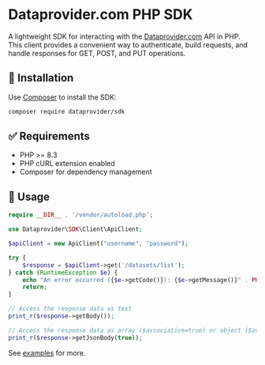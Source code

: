 # Dataprovider.com PHP SDK

A lightweight SDK for interacting with the [Dataprovider.com](https://api.dataprovider.com/v2/docs) API in PHP.\
This client provides a convenient way to authenticate, build requests, and handle responses for GET, POST, and PUT operations.

## 🚀 Installation

Use [Composer](https://getcomposer.org) to install the SDK:

```bash
composer require dataprovider/sdk
```

## ✅ Requirements

- PHP >= 8.3
- PHP cURL extension enabled
- Composer for dependency management

## 🔧 Usage
```php
require __DIR__ . '/vendor/autoload.php';

use Dataprovider\SDK\Client\ApiClient;

$apiClient = new ApiClient("username", "password");

try {
    $response = $apiClient->get('/datasets/list');
} catch (RuntimeException $e) {
    echo "An error occurred ({$e->getCode()}): {$e->getMessage()}" . PHP_EOL;
    return;
}

// Access the response data as text
print_r($response->getBody());

// Access the response data as array ($associative=true) or object ($associative=false)
print_r($response->getJsonBody(true));
```

See [examples](examples) for more.